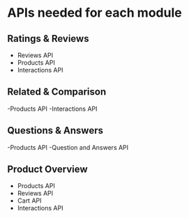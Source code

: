 # APIs needed for each module

## Ratings & Reviews
  - Reviews API
  - Products API
  - Interactions API

## Related & Comparison
  -Products API
  -Interactions API

  ## Questions & Answers
  -Products API
  -Question and Answers API

  ## Product Overview
  - Products API
  - Reviews API
  - Cart API
  - Interactions API
